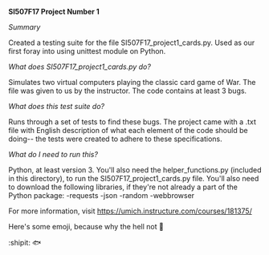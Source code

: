 **SI507F17 Project Number 1**

_Summary_

Created a testing suite for the file SI507F17_project1_cards.py. Used as our first foray into using unittest module on Python.


_What does SI507F17_project1_cards.py do?_

Simulates two virtual computers playing the classic card game of War. The file was given to us by the instructor. The code contains at least 3 bugs.


_What does this test suite do?_

Runs through a set of tests to find these bugs. The project came with a .txt file with English description of what each element of the code should be doing-- the tests were created to adhere to these specifications. 


_What do I need to run this?_

Python, at least version 3. You'll also need the helper_functions.py (included in this directory), to run the SI507F17_project1_cards.py file. You'll also need to download the following libraries, if they're not already a part of the Python package:
-requests
-json
-random
-webbrowser

For more information, visit https://umich.instructure.com/courses/181375/

Here's some emoji, because why the hell not :eyes:

:shipit:
:fish: